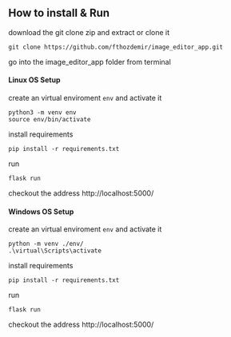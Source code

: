 ## How to install & Run

download the git clone zip and extract or clone it

```
git clone https://github.com/fthozdemir/image_editor_app.git
```

go into the image_editor_app folder from terminal

#### Linux OS Setup

create an virtual enviroment `env` and activate it

```
python3 -m venv env
source env/bin/activate
```

install requirements

```
pip install -r requirements.txt
```

run

```
flask run
```

checkout the address http://localhost:5000/

#### Windows OS Setup

create an virtual enviroment `env` and activate it

```
python -m venv ./env/
.\virtual\Scripts\activate
```

install requirements

```
pip install -r requirements.txt
```

run

```
flask run
```

checkout the address http://localhost:5000/

